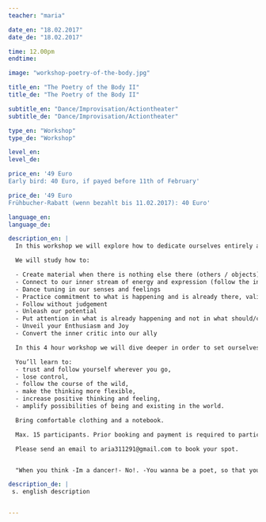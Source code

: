 ```yaml
---
teacher: "maria"

date_en: "18.02.2017"
date_de: "18.02.2017"

time: 12.00pm
endtime: 

image: "workshop-poetry-of-the-body.jpg"

title_en: "The Poetry of the Body II"
title_de: "The Poetry of the Body II"

subtitle_en: "Dance/Improvisation/Actiontheater"
subtitle_de: "Dance/Improvisation/Actiontheater"

type_en: "Workshop"
type_de: "Workshop"

level_en:
level_de:

price_en: '49 Euro  
Early bird: 40 Euro, if payed before 11th of February'

price_de: '49 Euro  
Frühbucher-Rabatt (wenn bezahlt bis 11.02.2017): 40 Euro'

language_en:
language_de: 

description_en: |
  In this workshop we will explore how to dedicate ourselves entirely and uniquely to the present moment. Keeping ourselves engaged, interested and fascinated by our inner landscapes in a dance of becoming and disappearing. We will compose poems and short pieces using simple and joyful tasks of improvisation alone, in couples or groups. Learning how to listen to yourself and the others, flexibilize your thinking and follow your creative source and expression.

  We will study how to:

  - Create material when there is nothing else there (others / objects)  
  - Connect to our inner stream of energy and expression (follow the inner guide)  
  - Dance tuning in our senses and feelings  
  - Practice commitment to what is happening and is already there, validating our experience  
  - Follow without judgement  
  - Unleash our potential  
  - Put attention in what is already happening and not in what should/could happen, but didn’t.  
  - Unveil your Enthusiasm and Joy  
  - Convert the inner critic into our ally

  In this 4 hour workshop we will dive deeper in order to set ourselves free from the dictatorship of the inner critic, the logical thinking and the literal meaning; Discovering the symbolic and poetic language we all have.

  You’ll learn to:  
  - trust and follow yourself wherever you go,
  - lose control,  
  - follow the course of the wild,  
  - make the thinking more flexible,  
  - increase positive thinking and feeling,  
  - amplify possibilities of being and existing in the world.

  Bring comfortable clothing and a notebook.

  Max. 15 participants. Prior booking and payment is required to participate in the workshop.

  Please send an email to aria311291@gmail.com to book your spot.


  "When you think -Im a dancer!- No!. -You wanna be a poet, so that you are taking people into ideas, not steps … you just need to leave the idea. In dance we wanna se , the TRUTH"

description_de: |
 s. english description


---
```

